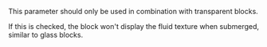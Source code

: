 This parameter should only be used in combination with transparent blocks.

If this is checked, the block won't display the fluid texture when submerged, similar to glass blocks.